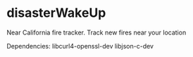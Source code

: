 # disasterWakeUp
Near California fire tracker. Track new fires near your location

Dependencies:
libcurl4-openssl-dev
libjson-c-dev